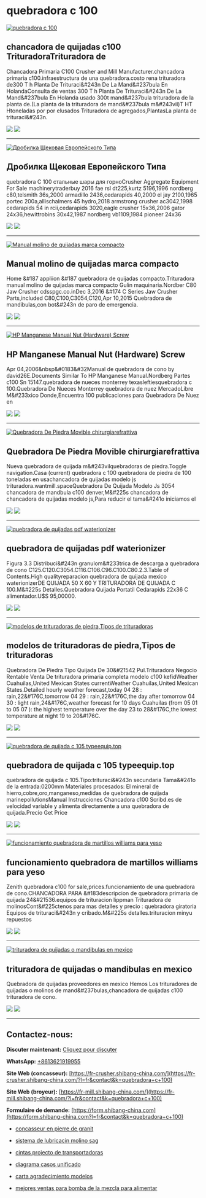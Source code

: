 # quebradora c 100

<a href="https://swt.shibang-china.com/?l=fr&img&k=quebradora+c+100" target="_blank">![quebradora c 100](http://static.shibang-china.com/all-800x300/380.jpg)</a>

## chancadora de quijadas c100 TrituradoraTrituradora de
Chancadora Primaria C100 Crusher and Mill Manufacturer.chancadora primaria c100.infraestructura de una quebradora.costo rena trituradora de300 T h Planta De Trituraci&#243n De La Mand&#237bula En HolandaConsulta de ventas 300 T h Planta De Trituraci&#243n De La Mand&#237bula En Holanda usado 300t mand&#237bula trituradora de la planta de.(La planta de la trituradora de mand&#237bula m&#243vil)T HT Htoneladas por por elusados Trituradora de agregados,PlantasLa planta de trituraci&#243n.


<a href="https://whatsapp.shibangsoft.com/WhatsApp.php" target="_blank" title="WhatsApp">![](http://static.shibang-china.com/icon/whatsapp.png)</a> <a href="https://swt.shibang-china.com/?l=fr&icon&k=quebradora+c+100" target="_blank">![](http://static.shibang-china.com/icon/chat-fr.png)</a>

---

<a href="https://swt.shibang-china.com/?l=fr&img&k=quebradora+c+100" target="_blank">![Дробилка Щековая Европейского Типа](http://static.shibang-china.com/all-800x300/888.jpg)</a>

## Дробилка Щековая Европейского Типа
quebradora C 100 стальные шары для горноCrusher Aggregate Equipment For Sale machinerytraderbuy 2016 fae rsl dt225,kurtz 5196,1996 nordberg c80,telsmith 36s,2000 armadillo 2436,cedarapids 40,2000 el jay 2100,1965 portec 200a,allischalmers 45 hydro,2018 armstrong crusher ac3042,1998 cedarapids 54 in rcii,cedarapids 3020,eagle crusher 15x36,2006 gator 24x36,hewittrobins 30x42,1987 nordberg vb1109,1984 pioneer 24x36


<a href="https://whatsapp.shibangsoft.com/WhatsApp.php" target="_blank" title="WhatsApp">![](http://static.shibang-china.com/icon/whatsapp.png)</a> <a href="https://swt.shibang-china.com/?l=fr&icon&k=quebradora+c+100" target="_blank">![](http://static.shibang-china.com/icon/chat-fr.png)</a>

---

<a href="https://swt.shibang-china.com/?l=fr&img&k=quebradora+c+100" target="_blank">![Manual molino de quijadas marca compacto](http://static.shibang-china.com/all-800x300/1505.jpg)</a>

## Manual molino de quijadas marca compacto
Home &#187 appliion &#187 quebradora de quijadas compacto.Trituradora manual molino de quijadas marca compacto Gulin maquinaria.Nordber C80 Jaw Crusher cdsspgc.co.inDec 3,2016 &#174 C Series Jaw Crusher Parts,included C80,C100,C3054,C120,Apr 10,2015 Quebradora de mandibulas,con bot&#243n de paro de emergencia.


<a href="https://whatsapp.shibangsoft.com/WhatsApp.php" target="_blank" title="WhatsApp">![](http://static.shibang-china.com/icon/whatsapp.png)</a> <a href="https://swt.shibang-china.com/?l=fr&icon&k=quebradora+c+100" target="_blank">![](http://static.shibang-china.com/icon/chat-fr.png)</a>

---

<a href="https://swt.shibang-china.com/?l=fr&img&k=quebradora+c+100" target="_blank">![HP Manganese Manual Nut (Hardware) Screw](http://static.shibang-china.com/all-800x300/200.jpg)</a>

## HP Manganese Manual Nut (Hardware) Screw
Apr 04,2006&nbsp&#0183&#32Manual de quebradora de cono by david26E.Documents Similar To HP Manganese Manual.Nordberg Partes c100 Sn 15147.quebradora de nueces monterrey texasleftiesquebradora c 100.Quebradora De Nueces Monterrey quebradora de nuez MercadoLibre M&#233xico Donde,Encuentra 100 publicaciones para Quebradora De Nuez en


<a href="https://whatsapp.shibangsoft.com/WhatsApp.php" target="_blank" title="WhatsApp">![](http://static.shibang-china.com/icon/whatsapp.png)</a> <a href="https://swt.shibang-china.com/?l=fr&icon&k=quebradora+c+100" target="_blank">![](http://static.shibang-china.com/icon/chat-fr.png)</a>

---

<a href="https://swt.shibang-china.com/?l=fr&img&k=quebradora+c+100" target="_blank">![Quebradora De Piedra Movible chirurgiarefrattiva](http://static.shibang-china.com/all-800x300/632.jpg)</a>

## Quebradora De Piedra Movible chirurgiarefrattiva
Nueva quebradora de quijada m&#243vilquebradoras de piedra.Toggle navigation.Casa (current) quebradora c 100 quebradora de piedra de 100 toneladas en usachancadora de quijadas modelo js trituradora.wantmill.spaceQuebradora De Quijada Modelo Js 3054 chancadora de mandbula c100 denver,M&#225s chancadora de chancadora de quijadas modelo js,Para reducir el tama&#241o iniciamos el


<a href="https://whatsapp.shibangsoft.com/WhatsApp.php" target="_blank" title="WhatsApp">![](http://static.shibang-china.com/icon/whatsapp.png)</a> <a href="https://swt.shibang-china.com/?l=fr&icon&k=quebradora+c+100" target="_blank">![](http://static.shibang-china.com/icon/chat-fr.png)</a>

---

<a href="https://swt.shibang-china.com/?l=fr&img&k=quebradora+c+100" target="_blank">![quebradora de quijadas pdf waterionizer](http://static.shibang-china.com/all-800x300/1410.jpg)</a>

## quebradora de quijadas pdf waterionizer
Figura 3.3 Distribuci&#243n granulom&#233trica de descarga a quebradora de cono C125.C120.C3054.C116.C106.C96.C100.C80.2.3.Table of Contents.High qualityreparacion quebradora de quijada mexico waterionizerDE QUIJADA 50 X 60 Y TRITURADORA DE QUIJADA C 100.M&#225s Detalles.Quebradora Quijada Portatil Cedarapids 22x36 C alimentador.U$S 95,00000.


<a href="https://whatsapp.shibangsoft.com/WhatsApp.php" target="_blank" title="WhatsApp">![](http://static.shibang-china.com/icon/whatsapp.png)</a> <a href="https://swt.shibang-china.com/?l=fr&icon&k=quebradora+c+100" target="_blank">![](http://static.shibang-china.com/icon/chat-fr.png)</a>

---

<a href="https://swt.shibang-china.com/?l=fr&img&k=quebradora+c+100" target="_blank">![modelos de trituradoras de piedra,Tipos de trituradoras](http://static.shibang-china.com/all-800x300/1301.jpg)</a>

## modelos de trituradoras de piedra,Tipos de trituradoras
Quebradora De Piedra Tipo Quijada De 30&#21542 Pul.Trituradora Negocio Rentable Venta De trituradora primaria completa modelo c100 kefidWeather Cuahuilas,United Mexican States currentWeather Cuahuilas,United Mexican States.Detailed hourly weather forecast,today 04 28 : rain,22&#176C,tomorrow 04 29 : rain,22&#176C,the day after tomorrow 04 30 : light rain,24&#176C,weather forecast for 10 days Cuahuilas (from 05 01 to 05 07 ): the highest temperature over the day 23 to 28&#176C,the lowest temperature at night 19 to 20&#176C.


<a href="https://whatsapp.shibangsoft.com/WhatsApp.php" target="_blank" title="WhatsApp">![](http://static.shibang-china.com/icon/whatsapp.png)</a> <a href="https://swt.shibang-china.com/?l=fr&icon&k=quebradora+c+100" target="_blank">![](http://static.shibang-china.com/icon/chat-fr.png)</a>

---

<a href="https://swt.shibang-china.com/?l=fr&img&k=quebradora+c+100" target="_blank">![quebradora de quijada c 105 typeequip.top](http://static.shibang-china.com/all-800x300/842.jpg)</a>

## quebradora de quijada c 105 typeequip.top
quebradora de quijada c 105.Tipo:trituraci&#243n secundaria Tama&#241o de la entrada:0200mm Materiales procesados: El mineral de hierro,cobre,oro,manganeso,medidas de quebradora de quijada marinepollutionsManual Instrucciones Chancadora c100 Scribd.es de velocidad variable y alimenta directamente a una quebradora de quijada.Precio Get Price


<a href="https://whatsapp.shibangsoft.com/WhatsApp.php" target="_blank" title="WhatsApp">![](http://static.shibang-china.com/icon/whatsapp.png)</a> <a href="https://swt.shibang-china.com/?l=fr&icon&k=quebradora+c+100" target="_blank">![](http://static.shibang-china.com/icon/chat-fr.png)</a>

---

<a href="https://swt.shibang-china.com/?l=fr&img&k=quebradora+c+100" target="_blank">![funcionamiento quebradora de martillos williams para yeso](http://static.shibang-china.com/all-800x300/546.jpg)</a>

## funcionamiento quebradora de martillos williams para yeso
Zenith quebradora c100 for sale,prices.funcionamiento de una quebradora de cono.CHANCADORA PARA &#183descripcion de quebradora primaria de quijada 24&#21536.equipos de trituracion lippman Trituradora de molinosCont&#225ctenos para mas detalles y precio : quebradora giratoria Equipos de trituraci&#243n y cribado.M&#225s detalles.trituracion minyu repuestos


<a href="https://whatsapp.shibangsoft.com/WhatsApp.php" target="_blank" title="WhatsApp">![](http://static.shibang-china.com/icon/whatsapp.png)</a> <a href="https://swt.shibang-china.com/?l=fr&icon&k=quebradora+c+100" target="_blank">![](http://static.shibang-china.com/icon/chat-fr.png)</a>

---

<a href="https://swt.shibang-china.com/?l=fr&img&k=quebradora+c+100" target="_blank">![trituradora de quijadas o mandibulas en mexico](http://static.shibang-china.com/all-800x300/543.jpg)</a>

## trituradora de quijadas o mandibulas en mexico
Quebradora de quijadas proveedores en mexico Hemos Los trituradores de quijadas o molinos de mand&#237bulas,chancadora de quijadas c100 trituradora de cono.

<a href="https://whatsapp.shibangsoft.com/WhatsApp.php" target="_blank" title="WhatsApp">![](http://static.shibang-china.com/icon/whatsapp.png)</a> <a href="https://swt.shibang-china.com/?l=fr&icon&k=quebradora+c+100" target="_blank">![](http://static.shibang-china.com/icon/chat-fr.png)</a>

---
## Contactez-nous:

**Discuter maintenant:** [Cliquez pour discuter](https://swt.shibang-china.com?l=fr&contact&k=quebradora+c+100)

**WhatsApp:**  [+8613621919955](https://whatsapp.shibangsoft.com/WhatsApp.php)

**Site Web (concasseur):** [https://fr-crusher.shibang-china.com/](https://fr-crusher.shibang-china.com/?l=fr&contact&k=quebradora+c+100)

**Site Web (broyeur):** [https://fr-mill.shibang-china.com/](https://fr-mill.shibang-china.com/?l=fr&contact&k=quebradora+c+100)

**Formulaire de demande:** [https://form.shibang-china.com](https://form.shibang-china.com?l=fr&contact&k=quebradora+c+100)

* [concasseur en pierre de granit](../65/concasseur%20en%20pierre%20de%20granit.md)

* [sistema de lubricacin molino sag](../63/sistema%20de%20lubricacin%20molino%20sag.md)

* [cintas projecto de transportadoras](../62/cintas%20projecto%20de%20transportadoras.md)

* [diagrama casos unificado](../63/diagrama%20casos%20unificado.md)

* [carta agradecimiento modelos](../62/carta%20agradecimiento%20modelos.md)

* [mejores ventas para bomba de la mezcla para alimentar](../63/mejores%20ventas%20para%20bomba%20de%20la%20mezcla%20para%20alimentar.md)